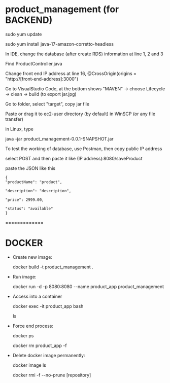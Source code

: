 # product_management (for BACKEND) 

sudo yum update

sudo yum install java-17-amazon-corretto-headless

In IDE, change the database (after create RDS) information at line 1, 2 and 3

Find ProductController.java

Change front end IP address at line 16, @CrossOrigin(origins = "http://[front-end-address]:3000") 

Go to VisualStudio Code, at the bottom shows "MAVEN"  -> choose Lifecycle -> clean -> build (to export jar.jpg)

Go to folder, select "target", copy jar file

Paste or drag it to ec2-user directory (by default) in WinSCP (or any file transfer)

in Linux, type 

java -jar product_management-0.0.1-SNAPSHOT.jar

To test the working of database, use Postman, then copy public IP address

select POST and then paste it like (IP address):8080/saveProduct

paste the JSON like this
   
    {
    "productName": "product",
    
    "description": "description",
    
    "price": 2999.00,
    
    "status": "available" 
    }

=============
 # DOCKER

- Create new image:

   docker build -t product_management .

- Run image:

   docker run -d -p 8080:8080 --name product_app product_management

- Access into a container

   docker exec -it product_app bash

   ls 

- Force end process:

   docker ps

   docker rm product_app -f

- Delete docker image permanently:

   docker image ls

   docker rmi -f --no-prune [repository]
